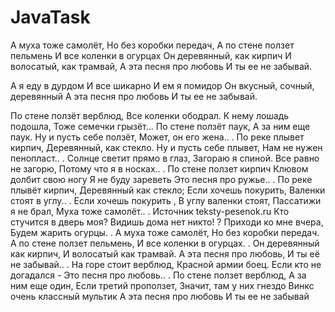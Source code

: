 # JavaTask
А муха тоже самолёт,
Но без коробки передач,
А по стене ползет пельмень
И все коленки в огурцах
Он деревянный, как кирпич
И волосатый, как трамвай,
А эта песня про любовь
И ты ее не забывай.

А я еду в дурдом
И все шикарно
И ем я помидор
Он вкусный, сочный,
деревянный
А эта песня про любовь
И ты ее не забывай.

По стене ползёт верблюд,
Все коленки ободрал.
К нему лошадь подошла,
Тоже семечки грызёт...
По стене ползёт паук,
А за ним еще паук.
Ну и пусть себе ползёт,
Может, он его жена.. .
По реке плывет кирпич,
Деревянный, как стекло.
Ну и пусть себе плывет,
Нам не нужен пенопласт.. .
Солнце светит прямо в глаз,
Загораю я спиной.
Все равно не загорю,
Потому что я в носках.. .
По стене ползет кирпич
Клювом долбит свою ногу
Я не буду зареветь
Это песня про ружье.. .
По реке плывёт кирпич,
Деревянный как стекло;
Если хочешь покурить,
Валенки стоят в углу.. .
Если хочешь покурить ,
В углу валенки стоят,
Пассатижи я не брал,
Муха тоже самолёт.. .
Источник teksty-pesenok.ru
Кто стучится в дверь моя?
Видишь дома нет никто! ?
Приходи ко мне вчера,
Будем жарить огурцы. .
А муха тоже самолёт,
Но без коробки передач.
А по стене ползет пельмень,
И все коленки в огурцах. .
Он деревянный как кирпич,
И волосатый как трамвай.
А эта песня про любовь,
И ты её не забывай.. .
На горе стоит верблюд,
Красной армии боец.
Если кто не догадался -
Это песня про любовь.. .
По стене ползет верблюд,
А за ним еще один,
Если третий проползет,
Значит, там у них гнездо
Винкс очень классный мультик
А эта песня про любовь
И ты ее не забывай
